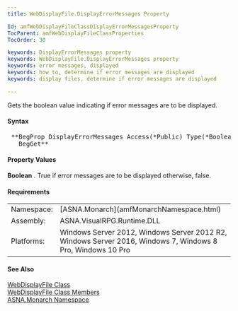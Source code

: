 ```yaml
---
title: WebDisplayFile.DisplayErrorMessages Property

Id: amfWebDisplayFileClassDisplayErrorMessagesProperty
TocParent: amfWebDisplayFileClassProperties
TocOrder: 30

keywords: DisplayErrorMessages property
keywords: WebDisplayFile.DisplayErrorMessages property
keywords: error messages, displayed
keywords: how to, determine if error messages are displayed
keywords: display files, determine if error messages are displayed

---
```


Gets the boolean value indicating if error messages are to be displayed.

#### Syntax
<pre class="prettyprint"> **BegProp DisplayErrorMessages Access(*Public) Type(*Boolean)
   BegGet** </pre>

<!--mine -->

#### Property Values
**Boolean** . True if error messages are to be displayed otherwise, false.
<!-- -->

#### Requirements
<table class="dttable" cellspacing="0" cellpadding="4" width="60%">
           <colgroup>
            <col width="15%" style="font-weight:bold" />
            <col width="85%" />
          </colgroup>
          <tr>
            <td>Namespace:</td>
            <td>[ASNA.Monarch](amfMonarchNamespace.html)</td>
          </tr>
          <tr>
            <td>Assembly:</td>
            <td>ASNA.VisualRPG.Runtime.DLL</td>
          </tr>
         <tr>
            <td>Platforms:</td>
            <td> Windows Server 2012, Windows Server 2012 R2, Windows Server 2016,  Windows 7, Windows 8 Pro, Windows 10 Pro</td>
         </tr>
</table>

<!-- end -->

#### See Also
[ WebDisplayFile Class](amfWebDisplayFileClass.html) <br /> [ WebDisplayFile Class Members](amfWebDisplayFileClassMembers.html) <br /> [ASNA.Monarch Namespace](amfMonarchNamespace.html)
